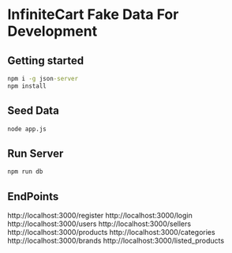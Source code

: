 # InfiniteCart Fake Data For Development
## Getting started
```cmd
npm i -g json-server
npm install
```
## Seed Data

```cmd
node app.js
```

## Run Server

```cmd
npm run db
```

## EndPoints

http://localhost:3000/register
http://localhost:3000/login
http://localhost:3000/users
http://localhost:3000/sellers
http://localhost:3000/products
http://localhost:3000/categories
http://localhost:3000/brands
http://localhost:3000/listed_products
